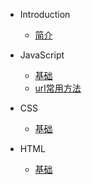 * Introduction

  * [简介](README.md)
* JavaScript

  - [基础](/javascript/base.md)
  - [url常用方法](/javascript/browser.md)
* CSS

  - [基础](/css/base.md)

* HTML
  - [基础](/html/base.md)
